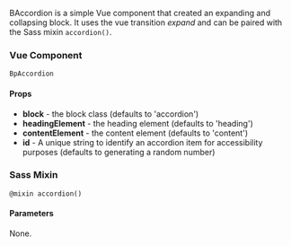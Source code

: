 BAccordion is a simple Vue component that created an expanding and collapsing block. It uses the vue transition _expand_ and can be paired with the Sass mixin `accordion()`.

### Vue Component

`BpAccordion`

#### Props

* **block** - the block class (defaults to 'accordion')
* **headingElement** - the heading element (defaults to 'heading')
* **contentElement** - the content element (defaults to 'content')
* **id** - A unique string to identify an accordion item for accessibility purposes (defaults to generating a random number)


### Sass Mixin

`@mixin accordion()`

#### Parameters

None.
